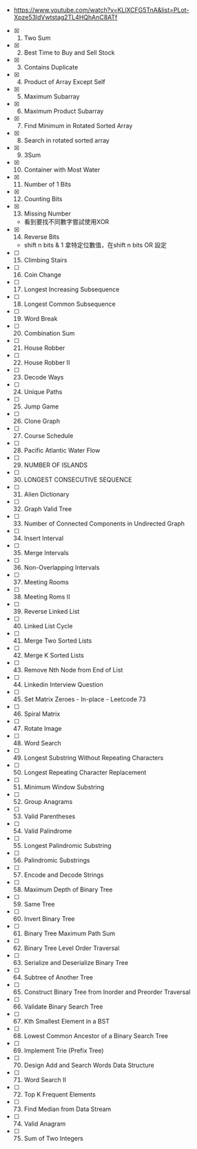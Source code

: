 * https://www.youtube.com/watch?v=KLlXCFG5TnA&list=PLot-Xpze53ldVwtstag2TL4HQhAnC8ATf
* [x] 1. Two Sum
* [x] 2. Best Time to Buy and Sell Stock
* [x] 3. Contains Duplicate
 * [x] 4. Product of Array Except Self
 * [x] 5. Maximum Subarray
 * [x] 6. Maximum Product Subarray
 * [x] 7. Find Minimum in Rotated Sorted Array
 * [x] 8. Search in rotated sorted array
 * [x] 9. 3Sum
 * [x] 10. Container with Most Water
 * [x] 11. Number of 1 Bits
 * [x] 12. Counting Bits
 * [x] 13. Missing Number
	 * 看到要找不同數字嘗試使用XOR
 * [x] 14. Reverse Bits
	 * shift n bits  & 1 拿特定位數值，在shift n bits OR 設定
 * [ ] 15. Climbing Stairs
 * [ ] 16. Coin Change
 * [ ] 17. Longest Increasing Subsequence
 * [ ] 18. Longest Common Subsequence
 * [ ] 19. Word Break
 * [ ] 20. Combination Sum
 * [ ] 21. House Robber
 * [ ] 22. House Robber II
 * [ ] 23. Decode Ways
 * [ ] 24. Unique Paths
 * [ ] 25. Jump Game
 * [ ] 26. Clone Graph
 * [ ] 27. Course Schedule
 * [ ] 28. Pacific Atlantic Water Flow
 * [ ] 29. NUMBER OF ISLANDS
 * [ ] 30. LONGEST CONSECUTIVE SEQUENCE
 * [ ] 31. Alien Dictionary
 * [ ] 32. Graph Valid Tree
 * [ ] 33. Number of Connected Components in Undirected Graph
 * [ ] 34. Insert Interval
 * [ ] 35. Merge Intervals
 * [ ] 36. Non-Overlapping Intervals
 * [ ] 37. Meeting Rooms
 * [ ] 38. Meeting Roms II
 * [ ] 39. Reverse Linked List
 * [ ] 40. Linked List Cycle
 * [ ] 41. Merge Two Sorted Lists
* [ ] 42. Merge K Sorted Lists
* [ ] 43. Remove Nth Node from End of List
* [ ] 44. Linkedin Interview Question
* [ ] 45. Set Matrix Zeroes - In-place - Leetcode 73
* [ ] 46. Spiral Matrix
* [ ] 47. Rotate Image
* [ ] 48. Word Search
* [ ] 49. Longest Substring Without Repeating Characters
* [ ] 50. Longest Repeating Character Replacement
* [ ] 51. Minimum Window Substring
* [ ] 52. Group Anagrams
* [ ] 53. Valid Parentheses
* [ ] 54. Valid Palindrome
* [ ] 55. Longest Palindromic Substring
* [ ] 56. Palindromic Substrings
* [ ] 57. Encode and Decode Strings
* [ ] 58. Maximum Depth of Binary Tree
* [ ] 59. Same Tree
* [ ] 60. Invert Binary Tree
* [ ] 61. Binary Tree Maximum Path Sum
* [ ] 62. Binary Tree Level Order Traversal
* [ ] 63. Serialize and Deserialize Binary Tree
* [ ] 64. Subtree of Another Tree
* [ ] 65. Construct Binary Tree from Inorder and Preorder Traversal
* [ ] 66. Validate Binary Search Tree
* [ ] 67. Kth Smallest Element in a BST
* [ ] 68. Lowest Common Ancestor of a Binary Search Tree
* [ ] 69. Implement Trie (Prefix Tree)
* [ ] 70. Design Add and Search Words Data Structure
* [ ] 71. Word Search II
* [ ] 72. Top K Frequent Elements
* [ ] 73. Find Median from Data Stream
* [ ] 74. Valid Anagram
* [ ] 75. Sum of Two Integers